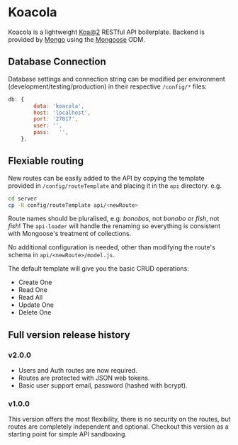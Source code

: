 # Koacola
Koacola is a lightweight [Koa@2](https://github.com/koajs/koa) RESTful API boilerplate. Backend is provided by [Mongo](https://github.com/mongodb/mongo) using the [Mongoose](https://github.com/Automattic/mongoose) ODM.

## Database Connection
Database settings and connection string can be modified per environment (development/testing/production) in their respective `/config/*` files:

```js
db: {
		data: 'koacola',
		host: 'localhost',
		port: '27017',
		user: '',
		pass:	'',
	},
```

## Flexiable routing
New routes can be easily added to the API by copying the template provided in `/config/routeTemplate` and placing it in the `api` directory. e.g.

```bash
cd server
cp -R config/routeTemplate api/<newRoute>
```
Route names should be pluralised, e.g: *bonobos*, not *bonobo* or *fish*, not *fish*! The `api-loader` will handle the renaming so everything is consistent with Mongoose's treatment of collections.

No additional configuration is needed, other than modifying the route's schema in `api/<newRoute>/model.js`.

The default template will give you the basic CRUD operations:
- Create One
-	Read One
- Read All
- Update One
- Delete One

## Full version release history

### v2.0.0
- Users and Auth routes are now required.
- Routes are protected with JSON web tokens.
- Basic user support email, password (hashed with bcrypt).

### v1.0.0
This version offers the most flexibility, there is no security on the routes, but routes are completely independent and optional.
Checkout this version as a starting point for simple API sandboxing.